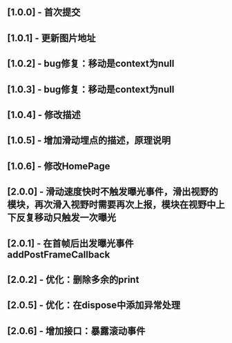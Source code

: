 ## [1.0.0] - 首次提交
## [1.0.1] - 更新图片地址
## [1.0.2] - bug修复：移动是context为null
## [1.0.3] - bug修复：移动是context为null
## [1.0.4] - 修改描述
## [1.0.5] - 增加滑动埋点的描述，原理说明
## [1.0.6] - 修改HomePage
## [2.0.0] - 滑动速度快时不触发曝光事件，滑出视野的模块，再次滑入视野时需要再次上报，模块在视野中上下反复移动只触发一次曝光
## [2.0.1] - 在首帧后出发曝光事件 addPostFrameCallback
## [2.0.2] - 优化：删除多余的print
## [2.0.5] - 优化：在dispose中添加异常处理
## [2.0.6] - 增加接口：暴露滚动事件